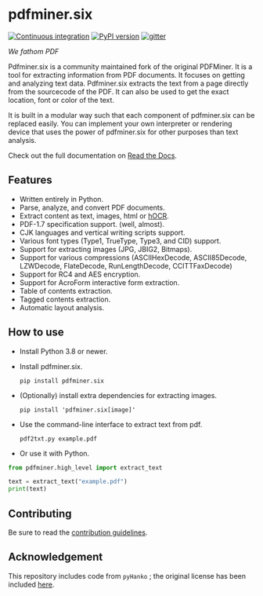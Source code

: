 pdfminer.six
============

[![Continuous integration](https://github.com/pdfminer/pdfminer.six/actions/workflows/actions.yml/badge.svg)](https://github.com/pdfminer/pdfminer.six/actions/workflows/actions.yml)
[![PyPI version](https://img.shields.io/pypi/v/pdfminer.six.svg)](https://pypi.python.org/pypi/pdfminer.six/)
[![gitter](https://badges.gitter.im/pdfminer-six/Lobby.svg)](https://gitter.im/pdfminer-six/Lobby?utm_source=badge&utm_medium)

*We fathom PDF*

Pdfminer.six is a community maintained fork of the original PDFMiner. It is a tool for extracting information from PDF
documents. It focuses on getting and analyzing text data. Pdfminer.six extracts the text from a page directly from the
sourcecode of the PDF. It can also be used to get the exact location, font or color of the text.

It is built in a modular way such that each component of pdfminer.six can be replaced easily. You can implement your own
interpreter or rendering device that uses the power of pdfminer.six for other purposes than text analysis.

Check out the full documentation on
[Read the Docs](https://pdfminersix.readthedocs.io).


Features
--------

* Written entirely in Python.
* Parse, analyze, and convert PDF documents.
* Extract content as text, images, html or [hOCR](https://en.wikipedia.org/wiki/HOCR).
* PDF-1.7 specification support. (well, almost).
* CJK languages and vertical writing scripts support.
* Various font types (Type1, TrueType, Type3, and CID) support.
* Support for extracting images (JPG, JBIG2, Bitmaps).
* Support for various compressions (ASCIIHexDecode, ASCII85Decode, LZWDecode, FlateDecode, RunLengthDecode,
  CCITTFaxDecode)
* Support for RC4 and AES encryption.
* Support for AcroForm interactive form extraction.
* Table of contents extraction.
* Tagged contents extraction.
* Automatic layout analysis.

How to use
----------

* Install Python 3.8 or newer.
* Install pdfminer.six.

  `pip install pdfminer.six`

* (Optionally) install extra dependencies for extracting images.

  `pip install 'pdfminer.six[image]'`

* Use the command-line interface to extract text from pdf.

  `pdf2txt.py example.pdf`

* Or use it with Python. 

```python
from pdfminer.high_level import extract_text

text = extract_text("example.pdf")
print(text)
```

Contributing
------------

Be sure to read the [contribution guidelines](https://github.com/pdfminer/pdfminer.six/blob/master/CONTRIBUTING.md). 

Acknowledgement
---------------

This repository includes code from `pyHanko` ; the original license has been included [here](/docs/licenses/LICENSE.pyHanko).

